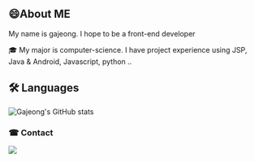 ## 😄About ME 
My name is gajeong. I hope to be a front-end developer

🎓 My major is computer-science.
I have project experience using JSP, Java & Android, Javascript, python .. 

## 🛠 Languages

![Gajeong's GitHub stats](https://github-readme-stats.vercel.app/api?username=gajeong&show_icons=true&theme=gruvbox)


### ☎ Contact
<a href="https://pushy-principle-c82.notion.site/Portfolio-d9c8177a738446778a1bb614fba18320" target="_blank"><img src="https://img.shields.io/badge/Portfolio-000000?style=flat-square&logo=Notion&logoColor=white"/></a>
